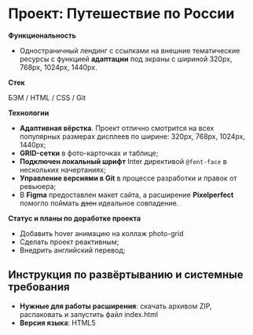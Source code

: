 # Проект: Путешествие по России


**Функциональность**

* Одностраничный лендинг с ссылками на внешние тематические ресурсы c функцией **адаптации** под экраны с шириной 320px, 768px, 1024px, 1440px.

**Стек**

БЭМ / HTML / CSS / Git

**Технологии**

*  **Адаптивная вёрстка**. Проект отлично смотрится на всех популярных размерах дисплеев по ширине: 320px, 768px, 1024px, 1440px;
* **GRID-сетки** в фото-карточках и таблице;
* **Подключен локальный шрифт** Inter директивой `@font-face` в нескольких начертаниях;
* **Управление версиями в Git** в процессе разработки и правок от ревьюера;
* В **Figma** предоставлен макет сайта, а  расширение **Pixelperfect** помогло поймать ~~дзен~~ идеальное совпадение.

**Статус и планы по доработке проекта**

* Добавить hover анимацию на коллаж photo-grid
* Сделать проект реактивным;
* Внедрить английский перевод;

## Инструкция по развёртыванию и системные требования

* **Нужные для работы расширения**: скачать архивом ZIP, распаковать и запустить файл index.html
* **Версия языка**: HTML5


